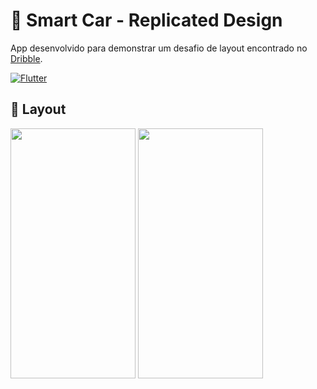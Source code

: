 # 📱 Smart Car - Replicated Design

App desenvolvido para demonstrar um desafio de layout encontrado no [Dribble](https://dribbble.com/shots/18005531-Smart-Car-Charge-app-Dark-Light-Version-2).

[![Flutter](https://img.shields.io/badge/Powered%20by-FLUTTER%20v3.0.5-blue)](https://flutter.dev/)


## 🎨 Layout

<img src="https://user-images.githubusercontent.com/48699769/219142927-3128f360-68cd-4aa8-9255-157ee6e2d991.png"  width="200" height="400"> <img src="https://user-images.githubusercontent.com/48699769/219143036-d3fb7097-5f7d-4295-87b0-db076df80f1e.png"  width="200" height="400">
